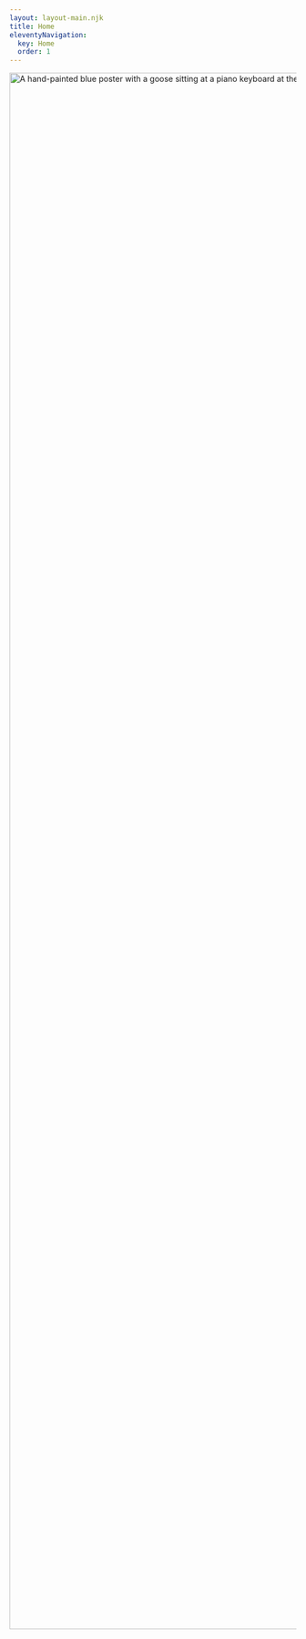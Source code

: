 ```yaml
---
layout: layout-main.njk
title: Home
eleventyNavigation:
  key: Home
  order: 1
---
```


<img src="https://cdn.glitch.global/d821f861-ddf1-45e3-8154-a69b016f5906/%40selfsame%40tiny.tilde.website-looptober-2023.jpg?v=1729430867863){.poster}](https://tiny.tilde.website/@selfsame/111143385437749549" alt="A hand-painted blue poster with a goose sitting at a piano keyboard at the bottom of it. The handwritten text at the top reads: #looptober October 2023. Make little songs/beats/loops, post them in the hashtag. Listen to other people's loops, have fun!" title="Join us and make music loops!" class="text-center w-100 h-auto" width="2048" height="2732">

